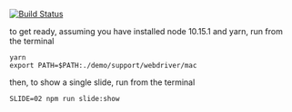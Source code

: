 [![Build Status](https://travis-ci.org/ericminio/yop-native-web-development.svg?branch=master)](https://travis-ci.org/ericminio/yop-native-web-development)

to get ready, assuming you have installed node 10.15.1 and yarn, run from the terminal
```
yarn
export PATH=$PATH:./demo/support/webdriver/mac
```

then, to show a single slide, run from the terminal
```
SLIDE=02 npm run slide:show
```
